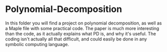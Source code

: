 # Polynomial-Decomposition

In this folder you will find a project on polynomial decomposition, as well as a Maple file with some practical code.
The paper is much more interesting than the code, as it actually explains what PD is, and why it's useful. The
coding isn't actually all that difficult, and could easily be done in any symbolic computing language.
